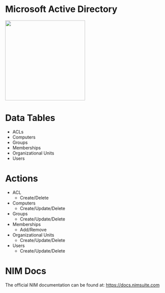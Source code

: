 # Microsoft Active Directory

<img src="https://user-images.githubusercontent.com/24281600/134387458-b0686b64-7252-41b0-9d6d-a8b084bac626.png" width="256px" />

# Data Tables
- ACLs
- Computers
- Groups
- Memberships
- Organizational Units
- Users


# Actions
- ACL
    - Create/Delete
- Computers
    - Create/Update/Delete
- Groups
    - Create/Update/Delete
- Memberships
    - Add/Remove
- Organizational Units
    - Create/Update/Delete
- Users
    - Create/Update/Delete

# NIM Docs
The official NIM documentation can be found at: https://docs.nimsuite.com
